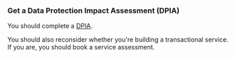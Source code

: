 ### Get a Data Protection Impact Assessment (DPIA)

You should complete a [DPIA](https://educationgovuk.sharepoint.com/sites/lvewp00158/SitePages/DPIA.aspx).   

You should also reconsider whether you're building a transactional service. If you are, you should book a service assessment. 